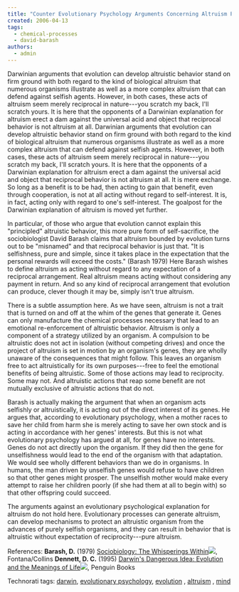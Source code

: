 ```yaml
---
title: "Counter Evolutionary Psychology Arguments Concerning Altruism Part 2"
created: 2006-04-13
tags: 
  - chemical-processes
  - david-barash
authors: 
  - admin
---
```


Darwinian arguments that evolution can develop altruistic behavior stand on firm ground with both regard to the kind of biological altruism that numerous organisms illustrate as well as a more complex altruism that can defend against selfish agents. However, in both cases, these acts of altruism seem merely reciprocal in nature---you scratch my back, I'll scratch yours. It is here that the opponents of a Darwinian explanation for altruism erect a dam against the universal acid and object that reciprocal behavior is not altruism at all. Darwinian arguments that evolution can develop altruistic behavior stand on firm ground with both regard to the kind of biological altruism that numerous organisms illustrate as well as a more complex altruism that can defend against selfish agents. However, in both cases, these acts of altruism seem merely reciprocal in nature---you scratch my back, I'll scratch yours. It is here that the opponents of a Darwinian explanation for altruism erect a dam against the universal acid and object that reciprocal behavior is not altruism at all. It is mere exchange. So long as a benefit is to be had, then acting to gain that benefit, even through cooperation, is not at all acting without regard to self-interest. It is, in fact, acting only with regard to one's self-interest. The goalpost for the Darwinian explanation of altruism is moved yet further.

In particular, of those who argue that evolution cannot explain this "principled" altruistic behavior, this more pure form of self-sacrifice, the sociobiologist David Barash claims that altruism bounded by evolution turns out to be "misnamed" and that reciprocal behavior is just that. "It is selfishness, pure and simple, since it takes place in the expectation that the personal rewards will exceed the costs." (Barash 1979) Here Barash wishes to define altruism as acting without regard to any expectation of a reciprocal arrangement. Real altruism means acting without considering any payment in return. And so any kind of reciprocal arrangement that evolution can produce, clever though it may be, simply isn't true altruism.

There is a subtle assumption here. As we have seen, altruism is not a trait that is turned on and off at the whim of the genes that generate it. Genes can only manufacture the chemical processes necessary that lead to an emotional re-enforcement of altruistic behavior. Altruism is only a component of a strategy utilized by an organism. A compulsion to be altruistic does not act in isolation (without competing drives) and once the project of altruism is set in motion by an organism's genes, they are wholly unaware of the consequences that might follow. This leaves an organism free to act altruistically for its own purposes---free to feel the emotional benefits of being altruistic. Some of those actions may lead to reciprocity. Some may not. And altruistic actions that reap some benefit are not mutually exclusive of altruistic actions that do not.

Barash is actually making the argument that when an organism acts selfishly or altruistically, it is acting out of the direct interest of its genes. He argues that, according to evolutionary psychology, when a mother races to save her child from harm she is merely acting to save her own stock and is acting in accordance with her genes' interests. But this is not what evolutionary psychology has argued at all, for genes have no interests. Genes do not act directly upon the organism. If they did then the gene for unselfishness would lead to the end of the organism with that adaptation. We would see wholly different behaviors than we do in organisms. In humans, the man driven by unselfish genes would refuse to have children so that other genes might prosper. The unselfish mother would make every attempt to raise her children poorly (if she had them at all to begin with) so that other offspring could succeed.

The arguments against an evolutionary psychological explanation for altruism do not hold here. Evolutionary processes can generate altruism, can develop mechanisms to protect an altruistic organism from the advances of purely selfish organisms, and they can result in behavior that is altruistic without expectation of reciprocity---pure altruism.

References: **Barash, D.** (1979) [Sociobiology: The Whisperings Within](http://www.amazon.com/exec/obidos/redirect?link_code=ur2&tag=wwwrussellwar-20&camp=1789&creative=9325&path=http%3A%2F%2Fwww.amazon.com%2Fgp%2Fproduct%2F0285624342)![](http://www.assoc-amazon.com/e/ir?t=wwwrussellwar-20&l=ur2&o=1), Fontana/Collins **Dennett, D. C.** (1995) [Darwin's Dangerous Idea: Evolution and the Meanings of Life](http://www.amazon.com/exec/obidos/redirect?link_code=ur2&tag=wwwrussellwar-20&camp=1789&creative=9325&path=http%3A%2F%2Fwww.amazon.com%2Fgp%2Fproduct%2F068482471X)![](http://www.assoc-amazon.com/e/ir?t=wwwrussellwar-20&l=ur2&o=1), Penguin Books

Technorati tags: [darwin](http://www.technorati.com/tag/darwin), [evolutionary psychology](http://www.technorati.com/tag/evolutionary+psychology), [evolution](http://www.technorati.com/tag/evolution) , [altruism](http://www.technorati.com/tag/altruism) , [mind](http://www.technorati.com/tag/mind)
